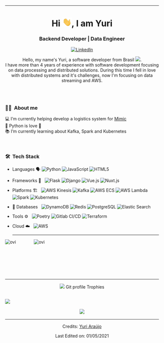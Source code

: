 <hr>
<h1 align="center">Hi <img src="https://raw.githubusercontent.com/ABSphreak/ABSphreak/master/gifs/Hi.gif" width="30px">, I am Yuri </h1>
<h3 align="center">Backend Developer | Data Engineer </h3>
<p align="center">
<a href="https://www.linkedin.com/in/yuri-araujo" target="_blank"><img src="https://img.shields.io/badge/LinkedIn-%230077B5.svg?&style=flat-square&logo=linkedin&logoColor=white" alt="LinkedIn"></a>
</p>

<p align="center">
    Hello, my name's Yuri, a software developer from Brasil <img height="15" src="https://emojipedia-us.s3.dualstack.us-west-1.amazonaws.com/thumbs/160/whatsapp/273/flag-brazil_1f1e7-1f1f7.png">. <br>
    I have more than 4 years of experience with software development focusing on data processing and distributed solutions. During this time I fell in love with distributed systems and it's challenges, now I'm focusing on data streaming and AWS. 
  <br>
</p>
<br><br>

<h3> 👨‍💻 &nbsp;About me</h3>

💻 I’m currently helping develop a logistics system for <a href="http://mimic.com.br" target="_blank">Mimic</a><br>
🐍 Python is love :green_heart:<br>
📚 I’m currently learning about Kafka, Spark and Kubernetes<br>
<br><br>
 
<h3> 🛠 &nbsp;Tech Stack</h3>
<p align="left">
  
- Languages 🗣️
  ![Python](https://img.shields.io/badge/Python-14354C?style=for-the-badge&logo=python&logoColor=white)
  ![JavaScript](https://img.shields.io/badge/JavaScript-323330?style=for-the-badge&logo=javascript&logoColor=F7DF1E)
  ![HTML5](https://img.shields.io/badge/HTML5-E34F26?style=for-the-badge&logo=html5&logoColor=white)
- Frameworks 🧰 &nbsp;
  ![Flask](https://img.shields.io/badge/flask-000000?style=for-the-badge&logo=flask&logoColor=white)
  ![Django](https://img.shields.io/badge/django-092E20?style=for-the-badge&logo=django&logoColor=white)
  ![Vue.js](https://img.shields.io/badge/Vue.js-4FC08D?style=for-the-badge&logo=vue.js&logoColor=white)
  ![Nuxt.js](https://img.shields.io/badge/Nuxt.js-00C58E?style=for-the-badge&logo=nuxt.js&logoColor=white)
- Platforms 🏗️ &nbsp;
  ![AWS Kinesis](https://img.shields.io/badge/aws%20kinesis-orange?style=for-the-badge&logo=kinesis&logoColor=white)
  ![Kafka](https://img.shields.io/badge/kafka-231F20?style=for-the-badge&logo=apache-kafka&logoColor=white)
  ![AWS ECS](https://img.shields.io/badge/AWS%20ECS-E25A1C?style=for-the-badge&logo=amazon-ecs&logoColor=white)
  ![AWS Lambda](https://img.shields.io/badge/AWS%20Lambda-E25A1C?style=for-the-badge&logo=amazon-lambda&logoColor=white)
  ![Spark](https://img.shields.io/badge/Spark-E25A1C?style=for-the-badge&logo=apache-spark&logoColor=white)
  ![Kubernetes](https://img.shields.io/badge/kubernetes-326CE5?style=for-the-badge&logo=kubernetes&logoColor=white)
- 🏬 Databases &nbsp;
  ![DynamoDB](https://img.shields.io/badge/dynamodb-blue?style=for-the-badge&logo=Amazon-Dynamodb&logoColor=white)
  ![Redis](https://img.shields.io/badge/redis-DC382D?style=for-the-badge&logo=redis&logoColor=white)
  ![PostgreSQL](https://img.shields.io/badge/PostgreSQL-316192?style=for-the-badge&logo=postgresql&logoColor=white)
  ![Elastic Search](https://img.shields.io/badge/elastic%20search-005571?style=for-the-badge&logo=elasticsearch&logoColor=white)
- Tools ⚙️ &nbsp;
  ![Poetry](https://img.shields.io/badge/poetry-blue?style=for-the-badge&logo=origami&logoColor=white)
  ![Gitlab CI/CD](https://img.shields.io/badge/gitlab%20CI/CD-FCA121?style=for-the-badge&logo=gitlab&logoColor=white)
  ![Terraform](https://img.shields.io/badge/Terraform-623CE4?style=for-the-badge&logo=terraform&logoColor=white)
- Cloud ☁️ &nbsp;
  ![AWS](https://img.shields.io/badge/AWS-232F3E?style=for-the-badge&logo=amazon-aws&logoColor=white)
  
  <hr>
 
<p><img align="left" src="https://github-readme-stats.vercel.app/api/top-langs?username=araujoyuri&show_icons=true&locale=en&layout=compact&theme=chartreuse-dark" alt="ovi" /></p>
<p>&nbsp;<img align="right" src="https://github-readme-stats.vercel.app/api?username=araujoyuri&show_icons=true&locale=en&theme=chartreuse-dark" alt="ovi" width="410" /></p>
<br><br><br><br><br>

<hr>


<p align="center"><img src="https://media.giphy.com/media/QaMcXSekUWx7aogAUr/giphy.gif" width="30" />&nbsp;Git profile Trophies</p><br>
<img src="https://github-profile-trophy.vercel.app/?username=araujoyuri&theme=juicyfresh&no-bg=true" />


<div align="center">

![](https://komarev.com/ghpvc/?username=araujoyuri&label=PROFILE+VIEWS)

-----
Credits: [Yuri Araújo](https://github.com/araujoyuri)

Last Edited on: 01/05/2021
